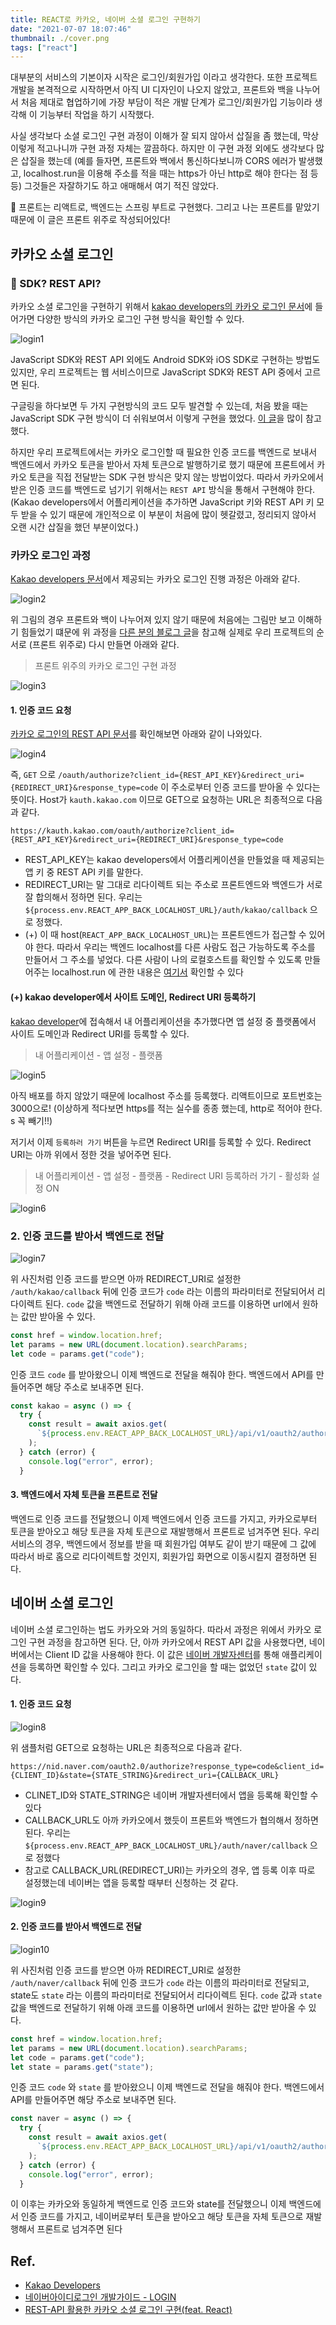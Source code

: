 ```yaml
---
title: REACT로 카카오, 네이버 소셜 로그인 구현하기
date: "2021-07-07 18:07:46"
thumbnail: ./cover.png
tags: ["react"]
---
```


대부분의 서비스의 기본이자 시작은 로그인/회원가입 이라고 생각한다. 또한 프로젝트 개발을 본격적으로 시작하면서 아직 UI 디자인이 나오지 않았고, 프론트와 백을 나누어서 처음 제대로 협업하기에 가장 부담이 적은 개발 단계가 로그인/회원가입 기능이라 생각해 이 기능부터 작업을 하기 시작했다.

사실 생각보다 소셜 로그인 구현 과정이 이해가 잘 되지 않아서 삽질을 좀 했는데, 막상 이렇게 적고나니까 구현 과정 자체는 깔끔하다. 하지만 이 구현 과정 외에도 생각보다 많은 삽질을 했는데 (예를 들자면, 프론트와 백에서 통신하다보니까 CORS 에러가 발생했고, localhost.run을 이용해 주소를 적을 때는 https가 아닌 http로 해야 한다는 점 등등) 그것들은 자잘하기도 하고 애매해서 여기 적진 않았다.

🙏 프론트는 리액트로, 백엔드는 스프링 부트로 구현했다. 그리고 나는 프론트를 맡았기 때문에 이 글은 프론트 위주로 작성되어있다!

## 카카오 소셜 로그인

### 🤔 SDK? REST API?

카카오 소셜 로그인을 구현하기 위해서 [kakao developers의 카카오 로그인 문서](https://developers.kakao.com/docs/latest/ko/kakaologin/common)에 들어가면 다양한 방식의 카카오 로그인 구현 방식을 확인할 수 있다.

![login1](./1.png)

JavaScript SDK와 REST API 외에도 Android SDK와 iOS SDK로 구현하는 방법도 있지만, 우리 프로젝트는 웹 서비스이므로 JavaScript SDK와 REST API 중에서 고르면 된다.

구글링을 하다보면 두 가지 구현방식의 코드 모두 발견할 수 있는데, 처음 봤을 때는 JavaScript SDK 구현 방식이 더 쉬워보여서 이렇게 구현을 했었다. [이 글](https://velog.io/@seize/React-%EC%B9%B4%EC%B9%B4%EC%98%A4-%EC%86%8C%EC%85%9C-%EB%A1%9C%EA%B7%B8%EC%9D%B8)을 많이 참고했다.

하지만 우리 프로젝트에서는 카카오 로그인할 때 필요한 인증 코드를 백엔드로 보내서 백엔드에서 카카오 토큰을 받아서 자체 토큰으로 발행하기로 했기 때문에 프론트에서 카카오 토큰을 직접 전달받는 SDK 구현 방식은 맞지 않는 방법이었다. 따라서 카카오에서 받은 인증 코드를 백엔드로 넘기기 위해서는 `REST API` 방식을 통해서 구현해야 한다. (Kakao developers에서 어플리케이션을 추가하면 JavaScript 키와 REST API 키 모두 받을 수 있기 때문에 개인적으로 이 부분이 처음에 많이 헷갈렸고, 정리되지 않아서 오랜 시간 삽질을 했던 부분이었다.)

### 카카오 로그인 과정

[Kakao developers 문서](https://developers.kakao.com/docs/latest/ko/kakaologin/common)에서 제공되는 카카오 로그인 진행 과정은 아래와 같다.

![login2](./2.png)

위 그림의 경우 프론트와 백이 나누어져 있지 않기 때문에 처음에는 그림만 보고 이해하기 힘들었기 떄문에 위 과정을 [다른 분의 블로그 글](https://data-jj.tistory.com/53)을 참고해 실제로 우리 프로젝트의 순서로 (프론트 위주로) 다시 만들면 아래와 같다.

> 프론트 위주의 카카오 로그인 구현 과정

![login3](./3.png)

#### 1. 인증 코드 요청

[카카오 로그인의 REST API 문서](https://developers.kakao.com/docs/latest/ko/kakaologin/rest-api)를 확인해보면 아래와 같이 나와있다.

![login4](./4.png)

즉, `GET` 으로 `/oauth/authorize?client_id={REST_API_KEY}&redirect_uri={REDIRECT_URI}&response_type=code` 이 주소로부터 인증 코드를 받아올 수 있다는 뜻이다. Host가 `kauth.kakao.com` 이므로 GET으로 요청하는 URL은 최종적으로 다음과 같다.

```
https://kauth.kakao.com/oauth/authorize?client_id={REST_API_KEY}&redirect_uri={REDIRECT_URI}&response_type=code
```

- REST_API_KEY는 kakao developers에서 어플리케이션을 만들었을 때 제공되는 앱 키 중 REST API 키를 말한다.
- REDIRECT_URI는 말 그대로 리다이렉트 되는 주소로 프론트엔드와 백엔드가 서로 잘 합의해서 정하면 된다. 우리는 `${process.env.REACT_APP_BACK_LOCALHOST_URL}/auth/kakao/callback` 으로 정했다.
- (+) 이 때 host(`REACT_APP_BACK_LOCALHOST_URL`)는 프론트엔드가 접근할 수 있어야 한다. 따라서 우리는 백엔드 localhost를 다른 사람도 접근 가능하도록 주소를 만들어서 그 주소를 넣었다. 다른 사람이 나의 로컬호스트를 확인할 수 있도록 만들어주는 localhost.run 에 관한 내용은 [여기서](https://2dowon-log.netlify.app/etc/localhost_run/) 확인할 수 있다

#### (+) kakao developer에서 사이트 도메인, Redirect URI 등록하기

[kakao developer](https://developers.kakao.com/)에 접속해서 내 어플리케이션을 추가했다면 앱 설정 중 플랫폼에서 사이트 도메인과 Redirect URI를 등록할 수 있다.

> 내 어플리케이션 - 앱 설정 - 플랫폼

![login5](./5.png)

아직 배포를 하지 않았기 때문에 localhost 주소를 등록했다. 리액트이므로 포트번호는 3000으로! (이상하게 적다보면 https를 적는 실수를 종종 했는데, http로 적어야 한다. s 꼭 빼기!!)

저기서 이제 `등록하러 가기` 버튼을 누르면 Redirect URI를 등록할 수 있다. Redirect URI는 아까 위에서 정한 것을 넣어주면 된다.

> 내 어플리케이션 - 앱 설정 - 플랫폼 - Redirect URI 등록하러 가기 - 활성화 설정 ON

![login6](./6.png)

### 2. 인증 코드를 받아서 백엔드로 전달

![login7](./7.png)

위 사진처럼 인증 코드를 받으면 아까 REDIRECT_URI로 설정한 `/auth/kakao/callback` 뒤에 인증 코드가 `code` 라는 이름의 파라미터로 전달되어서 리다이렉트 된다. `code` 값을 백엔드로 전달하기 위해 아래 코드를 이용하면 url에서 원하는 값만 받아올 수 있다.

```jsx
const href = window.location.href;
let params = new URL(document.location).searchParams;
let code = params.get("code");
```

인증 코드 `code` 를 받아왔으니 이제 백엔드로 전달을 해줘야 한다. 백엔드에서 API를 만들어주면 해당 주소로 보내주면 된다.

```jsx
const kakao = async () => {
  try {
    const result = await axios.get(
      `${process.env.REACT_APP_BACK_LOCALHOST_URL}/api/v1/oauth2/authorization/kakao?code=${code}`
    );
  } catch (error) {
    console.log("error", error);
  }
```

#### 3. 백엔드에서 자체 토큰을 프론트로 전달

백엔드로 인증 코드를 전달했으니 이제 백엔드에서 인증 코드를 가지고, 카카오로부터 토큰을 받아오고 해당 토큰을 자체 토큰으로 재발행해서 프론트로 넘겨주면 된다. 우리 서비스의 경우, 백엔드에서 정보를 받을 때 회원가입 여부도 같이 받기 때문에 그 값에 따라서 바로 홈으로 리다이렉트할 것인지, 회원가입 화면으로 이동시킬지 결정하면 된다.

## 네이버 소셜 로그인

네이버 소셜 로그인하는 법도 카카오와 거의 동일하다. 따라서 과정은 위에서 카카오 로그인 구현 과정을 참고하면 된다. 단, 아까 카카오에서 REST API 값을 사용했다면, 네이버에서는 Client ID 값을 사용해야 한다. 이 값은 [네이버 개발자센터](https://developers.naver.com/apps/#/wizard/register)를 통해 애플리케이션을 등록하면 확인할 수 있다. 그리고 카카오 로그인을 할 때는 없었던 `state` 값이 있다.

#### 1. 인증 코드 요청

![login8](./8.png)

위 샘플처럼 GET으로 요청하는 URL은 최종적으로 다음과 같다.

```
https://nid.naver.com/oauth2.0/authorize?response_type=code&client_id={CLIENT_ID}&state={STATE_STRING}&redirect_uri={CALLBACK_URL}
```

- CLINET_ID와 STATE_STRING은 네이버 개발자센터에서 앱을 등록해 확인할 수 있다
- CALLBACK_URL도 아까 카카오에서 했듯이 프론트와 백엔드가 협의해서 정하면 된다. 우리는 `${process.env.REACT_APP_BACK_LOCALHOST_URL}/auth/naver/callback` 으로 정했다
- 참고로 CALLBACK_URL(REDIRECT_URI)는 카카오의 경우, 앱 등록 이후 따로 설정했는데 네이버는 앱을 등록할 때부터 신청하는 것 같다.

![login9](./9.png)

#### 2. 인증 코드를 받아서 백엔드로 전달

![login10](./10.png)

위 사진처럼 인증 코드를 받으면 아까 REDIRECT_URI로 설정한 `/auth/naver/callback` 뒤에 인증 코드가 `code` 라는 이름의 파라미터로 전달되고, state도 `state` 라는 이름의 파라미터로 전달되어서 리다이렉트 된다. `code` 값과 `state` 값을 백엔드로 전달하기 위해 아래 코드를 이용하면 url에서 원하는 값만 받아올 수 있다.

```jsx
const href = window.location.href;
let params = new URL(document.location).searchParams;
let code = params.get("code");
let state = params.get("state");
```

인증 코드 `code` 와 `state` 를 받아왔으니 이제 백엔드로 전달을 해줘야 한다. 백엔드에서 API를 만들어주면 해당 주소로 보내주면 된다.

```jsx
const naver = async () => {
  try {
    const result = await axios.get(
      `${process.env.REACT_APP_BACK_LOCALHOST_URL}/api/v1/oauth2/authorization/naver?code=${code}&state=${state}`
    );
  } catch (error) {
    console.log("error", error);
  }
```

이 이후는 카카오와 동일하게 백엔드로 인증 코드와 state를 전달했으니 이제 백엔드에서 인증 코드를 가지고, 네이버로부터 토큰을 받아오고 해당 토큰을 자체 토큰으로 재발행해서 프론트로 넘겨주면 된다

## Ref.

- [Kakao Developers](https://developers.kakao.com/docs/latest/ko/kakaologin/common)
- [네이버아이디로그인 개발가이드 - LOGIN](https://developers.naver.com/docs/login/devguide/devguide.md#%EB%84%A4%EC%9D%B4%EB%B2%84%EC%95%84%EC%9D%B4%EB%94%94%EB%A1%9C%EA%B7%B8%EC%9D%B8-%EA%B0%9C%EB%B0%9C%EA%B0%80%EC%9D%B4%EB%93%9C)
- [REST-API 활용한 카카오 소셜 로그인 구현(feat. React)](https://data-jj.tistory.com/53)

